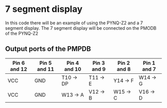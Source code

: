 # 7 segment display
In this code there will be an example of using the PYNQ-Z2 and a 7 segment display. The 7 segment display will be connected on the PMODB of the PYNQ-Z2

## Output ports of the PMPDB
| Pin 6 and 12 | Pin 5 and 11 | Pin 4 and 10  | Pin 3 and 9  | Pin 2 and 8  | Pin 1 and 7  |
|---           |---           |----           |---           |---           |---           |
| VCC          | GND          | T10 &rarr; DP | T11 &rarr; E | Y14 &rarr; F | W14 &rarr; G |
| VCC          | GND          | W13 &rarr; A  | V12 &rarr; B | W15 &rarr; C | V16 &rarr; D |